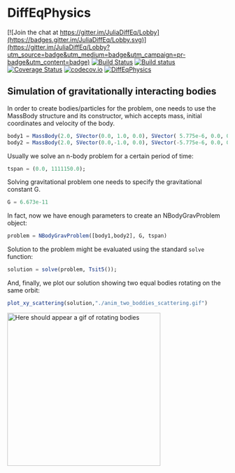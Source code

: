 # DiffEqPhysics

[![Join the chat at https://gitter.im/JuliaDiffEq/Lobby](https://badges.gitter.im/JuliaDiffEq/Lobby.svg)](https://gitter.im/JuliaDiffEq/Lobby?utm_source=badge&utm_medium=badge&utm_campaign=pr-badge&utm_content=badge)
[![Build Status](https://travis-ci.org/JuliaDiffEq/DiffEqPhysics.jl.svg?branch=master)](https://travis-ci.org/JuliaDiffEq/DiffEqPhysics.jl)
[![Build status](https://ci.appveyor.com/api/projects/status/48m7dqgfqn8ukck6?svg=true)](https://ci.appveyor.com/project/ChrisRackauckas/diffeqphysics-jl)
[![Coverage Status](https://coveralls.io/repos/ChrisRackauckas/DiffEqPhysics.jl/badge.svg?branch=master&service=github)](https://coveralls.io/github/ChrisRackauckas/DiffEqPhysics.jl?branch=master)
[![codecov.io](http://codecov.io/github/ChrisRackauckas/DiffEqPhysics.jl/coverage.svg?branch=master)](http://codecov.io/github/ChrisRackauckas/DiffEqPhysics.jl?branch=master)
[![DiffEqPhysics](http://pkg.julialang.org/badges/DiffEqPhysics_0.6.svg)](http://pkg.julialang.org/?pkg=DiffEqPhysics)


## Simulation of gravitationally interacting bodies

In order to create bodies/particles for the problem, one needs to use the MassBody structure and its constructor, which accepts mass, initial coordinates and velocity of the body.

```julia
body1 = MassBody(2.0, SVector(0.0, 1.0, 0.0), SVector( 5.775e-6, 0.0, 0.0))
body2 = MassBody(2.0, SVector(0.0,-1.0, 0.0), SVector(-5.775e-6, 0.0, 0.0))
```

Usually we solve an n-body problem for a certain period of time:

```julia
tspan = (0.0, 1111150.0);
```

Solving gravitational problem one needs to specify the gravitational constant G.
```julia
G = 6.673e-11
```

In fact, now we have enough parameters to create an NBodyGravProblem object:

```julia
problem = NBodyGravProblem([body1,body2], G, tspan)
```

Solution to the problem might be evaluated using the standard `solve` function:
```julia
solution = solve(problem, Tsit5());
```

And, finally, we plot our solution showing two equal bodies rotating on the same orbit:
```julia
plot_xy_scattering(solution,"./anim_two_boddies_scattering.gif")
```

<img src="https://user-images.githubusercontent.com/16945627/39958539-d2cf779c-561d-11e8-96a8-ffc3a595be8b.gif" alt="Here should appear a gif of rotating bodies" width="350"/>